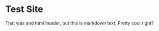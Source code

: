 
[//]: # "Commit v0.1.1"

<head>
  <title>Sombrero Worm Test Site</title>
  <style>
    .test {
      color: "#FF0000";
    }
  </style>
</head>

<h1 class="test">Test Site</h1>

That was and html header, but this is markdown text.
Pretty cool right?

